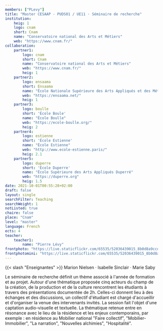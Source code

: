 ```yaml
---
members: ["PLevy"]
title: "Master CESAAP - PUDS01 / UE11 · Séminaire de recherche"
institution:
    heig: 1
    logo: cnam
    short: Cnam
    name: "Conservatoire national des Arts et Métiers"
    web: "https://www.cnam.fr/"
collaboration:
    partner1:
        logo: cnam
        short: Cnam
        name: "Conservatoire national des Arts et Métiers"
        web: "https://www.cnam.fr/"
        heig: 1
    partner2:
        logo: ensaama
        short: Ensaama
        name: "École Nationale Supérieure des Arts Appliqués et des Métiers d’Art"
        web: "https://ensaama.net/"
        heig: 1
    partner3:
        logo: boulle
        short: 'École Boule'
        name: "École Boulle"
        web: "https://ecole-boulle.org/"
        heig: 2
    partner4:
        logo: estienne
        short: 'École Estienne'
        name: "École Estienne"
        web: "http://www.ecole-estienne.paris/"
        heig: 2.1
    partner5:
        logo: duperre
        short: 'École Duperre'
        name: "École Supérieure des Arts Appliqués Duperré"
        web: "https://duperre.org"
        heig: 1.5
date: 2021-10-01T00:55:28+02:00
draft: false
layout: single
searchFilter: Teaching
searchWeight: 1
notListed: true
chaire: false
place: "Cnam"
level: "master"
language: French
ects: 4
teacher:
    teacher1:
        name: "Pierre Lévy"
frontphoto: "https://live.staticflickr.com/65535/52036439015_8b0d8a9ccd.jpg"
frontphotomini: "https://live.staticflickr.com/65535/52036439015_8b0d8a9ccd_m.jpg"
---
```


{{< slash "Enseignantes" >}} Marion Nielsen · Isabelle Sinclair · Marie Saby

Le séminaire de recherche définit un thème associé à l'année de formation et au projet. Autour d'une thématique proposée cinq acteurs du champ de la création, de la production et de la culture rencontrent les étudiants à travers des présentations documentée de 2h. Celles-ci donnent lieu à des échanges et des discussions, un collectif d'étudiant est chargé d'accueillir et d'organiser la venue des intervenants invités. La session fait l'objet d'une captation audio-visuelle et textuelle. La thématique retenue entre en résonance avec le lieu de la résidence et les enjeux contemporains, par exemple : en résidence au Mobilier national "Faire collectif", "Mobilier-Immobilier", "La narration", "Nouvelles alchimies", "Hospitalité".
